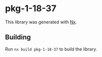 # pkg-1-18-37

This library was generated with [Nx](https://nx.dev).

## Building

Run `nx build pkg-1-18-37` to build the library.
